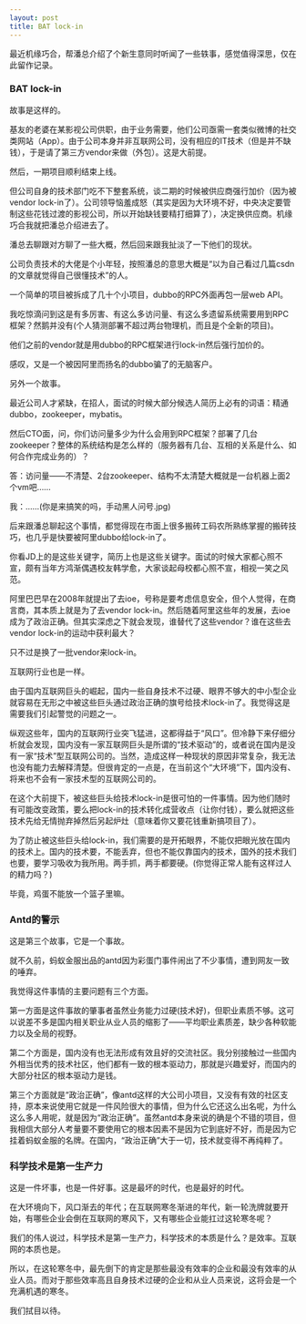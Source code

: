 ```yaml
---
layout: post
title: BAT lock-in
---
```


最近机缘巧合，帮潘总介绍了个新生意同时听闻了一些轶事，感觉值得深思，仅在此留作记录。

### BAT lock-in

故事是这样的。

基友的老婆在某影视公司供职，由于业务需要，他们公司亟需一套类似微博的社交类网站（App）。由于公司本身并非互联网公司，没有相应的IT技术（但是并不缺钱），于是请了第三方vendor来做（外包）。这是大前提。

然后，一期项目顺利结束上线。

但公司自身的技术部门吃不下整套系统，谈二期的时候被供应商强行加价（因为被vendor lock-in了）。公司领导恼羞成怒（其实是因为大环境不好，中央决定要管制这些花钱过渡的影视公司，所以开始缺钱要精打细算了），决定换供应商。机缘巧合我就把潘总介绍进去了。

潘总去聊跟对方聊了一些大概，然后回来跟我扯淡了一下他们的现状。

公司负责技术的大佬是个小年轻，按照潘总的意思大概是“以为自己看过几篇csdn的文章就觉得自己很懂技术”的人。

一个简单的项目被拆成了几十个小项目，dubbo的RPC外面再包一层web API。

我吃惊滴问到这是有多厉害、有这么多访问量、有这么多遗留系统需要用到RPC框架？然鹅并没有(个人猜测部署不超过两台物理机，而且是个全新的项目)。

他们之前的vendor就是用dubbo的RPC框架进行lock-in然后强行加价的。

感叹，又是一个被因阿里而扬名的dubbo骗了的无脑客户。

另外一个故事。

最近公司人才紧缺，在招人，面试的时候大部分候选人简历上必有的词语：精通dubbo，zookeeper，mybatis。

然后CTO面，问，你们访问量多少为什么会用到RPC框架？部署了几台zookeeper？整体的系统结构是怎么样的（服务器有几台、互相的关系是什么、如何合作完成业务的）？

答：访问量——不清楚、2台zookeeper、结构不太清楚大概就是一台机器上面2个vm吧……

我：……(你是来搞笑的吗，手动黑人问号.jpg)

后来跟潘总聊起这个事情，都觉得现在市面上很多搬砖工码农所熟练掌握的搬砖技巧，也几乎是快要被阿里dubbo给lock-in了。

你看JD上的是这些关键字，简历上也是这些关键字。面试的时候大家都心照不宣，颇有当年方鸿渐偶遇校友韩学愈，大家谈起母校都心照不宣，相视一笑之风范。

阿里巴巴早在2008年就提出了去ioe，号称是要考虑信息安全，但个人觉得，在商言商，其本质上就是为了去vendor lock-in。然后随着阿里这些年的发展，去ioe成为了政治正确。但其实深虑之下就会发现，谁替代了这些vendor？谁在这些去vendor lock-in的运动中获利最大？

只不过是换了一批vendor来lock-in。

互联网行业也是一样。

由于国内互联网巨头的崛起，国内一些自身技术不过硬、眼界不够大的中小型企业就容易在无形之中被这些巨头通过政治正确的旗号给技术lock-in了。我觉得这是需要我们引起警觉的问题之一。

纵观这些年，国内的互联网行业突飞猛进，这都得益于“风口”。但冷静下来仔细分析就会发现，国内没有一家互联网巨头是所谓的“技术驱动”的，或者说在国内是没有一家“技术”型互联网公司的。当然，造成这样一种现状的原因非常复杂，我无法也没有能力去解释清楚。但很肯定的一点是，在当前这个“大环境”下，国内没有、将来也不会有一家技术型的互联网公司的。

在这个大前提下，被这些巨头给技术lock-in是很可怕的一件事情。因为他们随时有可能改变政策，要么把lock-in的技术转化成营收点（让你付钱），要么就把这些技术先给无情抛弃掉然后另起炉灶（意味着你又要花钱重新搞项目了）。

为了防止被这些巨头给lock-in，我们需要的是开拓眼界，不能仅把眼光放在国内的技术上。国内的技术要，不能丢弃，但也不能仅靠国内的技术，国外的技术我们也要，要学习吸收为我所用。两手抓，两手都要硬。(你觉得正常人能有这样过人的精力吗？)

毕竟，鸡蛋不能放一个篮子里嘛。

### Antd的警示

这是第三个故事，它是一个事故。

就不久前，蚂蚁金服出品的antd因为彩蛋门事件闹出了不少事情，遭到网友一致的唾弃。

我觉得这件事情的主要问题有三个方面。

第一方面是这件事故的肇事者虽然业务能力过硬(技术好)，但职业素质不够。这可以说差不多是国内相关职业从业人员的缩影了——平均职业素质差，缺少各种软能力以及全局的视野。

第二个方面是，国内没有也无法形成有效且好的交流社区。我分别接触过一些国内外相当优秀的技术社区，他们都有一致的根本驱动力，那就是兴趣爱好，而国内的大部分社区的根本驱动力是钱。

第三个方面就是“政治正确”，像antd这样的大公司小项目，又没有有效的社区支持，原本来说使用它就是一件风险很大的事情，但为什么它还这么出名呢，为什么这么多人用呢，就是因为“政治正确”。虽然antd本身来说的确是个不错的项目，但我相信大部分人考量要不要使用它的根本因素不是因为它到底好不好，而是因为它挂着蚂蚁金服的名牌。在国内，“政治正确”大于一切，技术就变得不再纯粹了。

### 科学技术是第一生产力

这是一件坏事，也是一件好事。这是最坏的时代，也是最好的时代。

在大环境向下，风口渐去的年代；在互联网寒冬渐进的年代，新一轮洗牌就要开始，有哪些企业会倒在互联网的寒风下，又有哪些企业能扛过这轮寒冬呢？

我们的伟人说过，科学技术是第一生产力，科学技术的本质是什么？是效率。互联网的本质也是。

所以，在这轮寒冬中，最先倒下的肯定是那些最没有效率的企业和最没有效率的从业人员。而对于那些效率高且自身技术过硬的企业和从业人员来说，这将会是一个充满机遇的寒冬。

我们拭目以待。